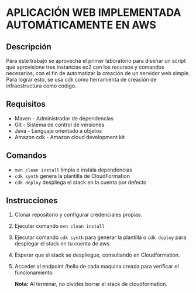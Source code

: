 # APLICACIÓN WEB IMPLEMENTADA AUTOMÁTICAMENTE EN AWS

## Descripción
Para este trabajo se aprovecha el primer laboratorio para diseñar un script que aprovisione tres instancias ec2 con los recursos y comandos necesarios, con el fin de automatizar la creación de un servidor web simple. Para lograr esto, se usa cdk como herramienta de creación de infraestructura como código.

## Requisitos
* Maven - Administrador de dependencias
* Git - Sistema de control de versiones
* Java - Lenguaje orientado a objetos
* Amazon cdk - Amazon cloud development kit

## Comandos

 * `mvn clean install`    limpia e instala dependencias
 * `cdk synth`            genera la plantilla de CloudFormation
 * `cdk deploy`           despliega el stack en la cuenta por defecto

## Instrucciones

1. Clonar repositorio y configurar credenciales propias.
2. Ejecutar comando `mvn clean install`
3. Ejecutar comando `cdk synth` para generar la plantilla o `cdk deploy` para desplegar el stack en tu cuenta de aws.
4. Esperar que el stack se despliegue, consultando en Cloudformation.
5. Acceder al endpoint /hello de cada maquina creada para verificar el funcionamiento.

    **Nota:** Al terminar, no olvides borrar el stack de cloudformation.